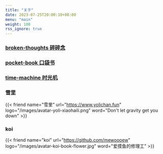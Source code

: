 ```yaml
---
title: "关于"
date: 2023-07-25T20:00:10+08:00
menu: "main"
weight: 100
rss_ignore: true
---
```


### [broken-thoughts 碎碎念]()



### [pocket-book 口袋书]()



### [time-machine 时光机]()



### 雪里

{{< friend name="雪里" url="https://www.yolichan.fun" logo="/images/avatar-yoli-xiaohaili.png"  word="Don't let gravity get you down" >}}

### koi

{{< friend name="koi" url="https://github.com/mewoooew" logo="/images/avatar-koi-book-flower.jpg" word="爱摸鱼的修理工" >}}
